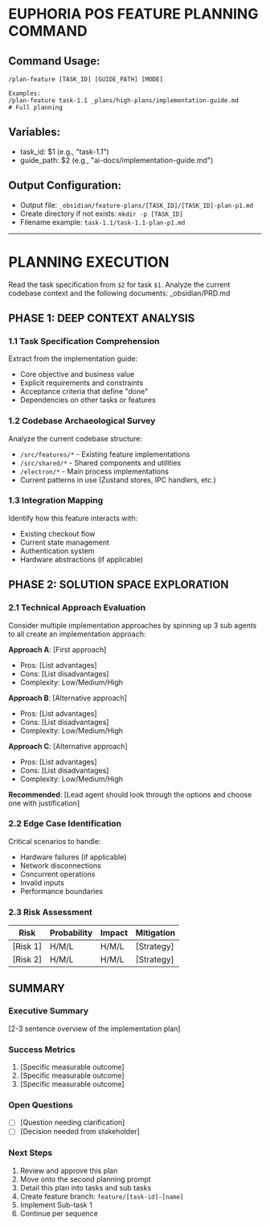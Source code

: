 # EUPHORIA POS FEATURE PLANNING COMMAND

## Command Usage:
```
/plan-feature [TASK_ID] [GUIDE_PATH] [MODE]

Examples:
/plan-feature task-1.1 _plans/high-plans/implementation-guide.md        # Full planning

```

## Variables:
- task_id: $1 (e.g., "task-1.1")
- guide_path: $2 (e.g., "ai-docs/implementation-guide.md")


## Output Configuration:
- Output file: `_obsidian/feature-plans/[TASK_ID]/[TASK_ID]-plan-p1.md`
- Create directory if not exists: `mkdir -p [TASK_ID]`
- Filename example: `task-1.1/task-1.1-plan-p1.md`

---

# PLANNING EXECUTION

Read the task specification from `$2` for task `$1`. Analyze the current codebase context and the following documents:
_obsidian/PRD.md

## PHASE 1: DEEP CONTEXT ANALYSIS

### 1.1 Task Specification Comprehension
Extract from the implementation guide:
- Core objective and business value
- Explicit requirements and constraints
- Acceptance criteria that define "done"
- Dependencies on other tasks or features

### 1.2 Codebase Archaeological Survey
Analyze the current codebase structure:
- `/src/features/*` - Existing feature implementations
- `/src/shared/*` - Shared components and utilities
- `/electron/*` - Main process implementations
- Current patterns in use (Zustand stores, IPC handlers, etc.)

### 1.3 Integration Mapping
Identify how this feature interacts with:
- Existing checkout flow
- Current state management
- Authentication system
- Hardware abstractions (if applicable)

## PHASE 2: SOLUTION SPACE EXPLORATION

### 2.1 Technical Approach Evaluation
Consider multiple implementation approaches by spinning up 3 sub agents to all create an implementation approach:

**Approach A**: [First approach]
- Pros: [List advantages]
- Cons: [List disadvantages]
- Complexity: Low/Medium/High

**Approach B**: [Alternative approach]
- Pros: [List advantages]
- Cons: [List disadvantages]
- Complexity: Low/Medium/High

**Approach C**: [Alternative approach]
- Pros: [List advantages]
- Cons: [List disadvantages]
- Complexity: Low/Medium/High


**Recommended**: [Lead agent should look through the options and choose one with justification]

### 2.2 Edge Case Identification
Critical scenarios to handle:
- Hardware failures (if applicable)
- Network disconnections
- Concurrent operations
- Invalid inputs
- Performance boundaries

### 2.3 Risk Assessment
| Risk | Probability | Impact | Mitigation |
|------|------------|--------|------------|
| [Risk 1] | H/M/L | H/M/L | [Strategy] |
| [Risk 2] | H/M/L | H/M/L | [Strategy] |



## SUMMARY

### Executive Summary
[2-3 sentence overview of the implementation plan]


### Success Metrics
1. [Specific measurable outcome]
2. [Specific measurable outcome]
3. [Specific measurable outcome]

### Open Questions
- [ ] [Question needing clarification]
- [ ] [Decision needed from stakeholder]

### Next Steps
1. Review and approve this plan
2. Move onto the second planning prompt
3. Detail this plan into tasks and sub tasks
4. Create feature branch: `feature/[task-id]-[name]`
5. Implement Sub-task 1
6. Continue per sequence
